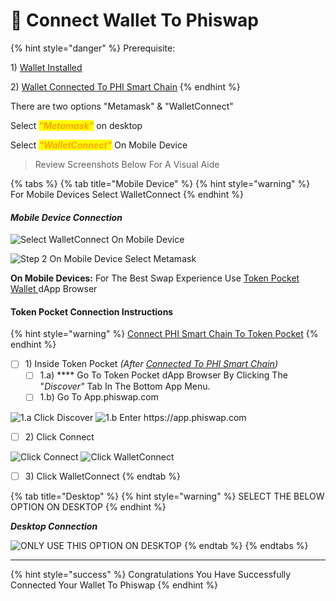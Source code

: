# 🔌 Connect Wallet To Phiswap

{% hint style="danger" %}
Prerequisite:&#x20;

1\) [Wallet Installed](../../use-phi-smart-chain/compatible-wallets/)

2\) [Wallet Connected To PHI Smart Chain](../../use-phi-smart-chain/additional-wallets-setup/)
{% endhint %}

There are two options "Metamask" & "WalletConnect"

Select _<mark style="color:orange;">**"Metamask"**</mark>_ on desktop&#x20;

Select _<mark style="color:orange;">**"WalletConnect"**</mark>_ On Mobile Device

> Review Screenshots Below For A Visual Aide

{% tabs %}
{% tab title="Mobile Device" %}
{% hint style="warning" %}
For Mobile Devices Select WalletConnect
{% endhint %}

#### _Mobile Device Connection_&#x20;

![Select WalletConnect On Mobile Device](../../.gitbook/assets/IMG\_5307.JPG)

![Step 2 On Mobile Device Select Metamask ](../../.gitbook/assets/IMG\_5310.PNG)



**On Mobile Devices:** For The Best Swap Experience Use [Token Pocket Wallet ](../../use-phi-smart-chain/additional-wallets-setup/token-pocket-setup.md)dApp Browser

#### **Token Pocket Connection Instructions**&#x20;

{% hint style="warning" %}
[Connect PHI Smart Chain To Token Pocket](../../use-phi-smart-chain/additional-wallets-setup/token-pocket-setup.md)
{% endhint %}

* [ ] 1\) Inside Token Pocket _(After_ [_Connected To PHI Smart Chain_](../../use-phi-smart-chain/additional-wallets-setup/token-pocket-setup.md)_)_
  * [ ] 1.a) **** Go To Token Pocket dApp Browser By Clicking The "_Discover"_ Tab In The Bottom App Menu.&#x20;
  * [ ] 1.b) Go To App.phiswap.com

![1.a Click Discover](../../.gitbook/assets/IMG\_31B67C9812BC-1.jpeg) ![1.b Enter https://app.phiswap.com ](../../.gitbook/assets/IMG\_4413.jpg)

* [ ] 2\) Click Connect

![Click Connect](../../.gitbook/assets/IMG\_4410.jpg) ![Click WalletConnect](../../.gitbook/assets/IMG\_4411.jpg)

* [ ] 3\) Click WalletConnect
{% endtab %}

{% tab title="Desktop" %}
{% hint style="warning" %}
SELECT THE BELOW OPTION ON DESKTOP&#x20;
{% endhint %}

_**Desktop Connection**_&#x20;

![ONLY USE THIS OPTION ON DESKTOP](../../.gitbook/assets/IMG\_5308.JPG)
{% endtab %}
{% endtabs %}

****

{% hint style="success" %}
Congratulations You Have Successfully Connected Your Wallet To Phiswap
{% endhint %}
